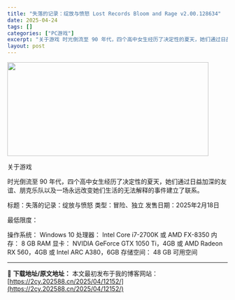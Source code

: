 ```yaml
---
title: "失落的记录：绽放与愤怒 Lost Records Bloom and Rage v2.00.128634"
date: 2025-04-24
tags: []
categories: ["PC游戏"]
excerpt: "关于游戏 时光倒流至 90 年代，四个高中女生经历了决定性的夏天，她们通过日益加深的友谊、朋克乐队以及一场永远改变她们生活的无法解释的事件建立了联系。 标题：失落的记录：绽放与愤怒 类型：冒险、独立 发售日期：2025年2月18日 最低限度： 操作系统： Windows 10 处理器： Intel &hellip;"
layout: post
---
```


<img class="aligncenter size-full wp-image-12149" src="https://2cy.202588.cn/wp-content/uploads/2025/04/2025042407441287.webp" alt="" width="460" height="215" />

关于游戏

时光倒流至 90 年代，四个高中女生经历了决定性的夏天，她们通过日益加深的友谊、朋克乐队以及一场永远改变她们生活的无法解释的事件建立了联系。

标题：失落的记录：绽放与愤怒
类型：冒险、独立
发售日期：2025年2月18日

最低限度：

操作系统： Windows 10
处理器： Intel Core i7-2700K 或 AMD FX-8350
内存： 8 GB RAM
显卡： NVIDIA GeForce GTX 1050 Ti，4GB 或 AMD Radeon RX 560，4GB 或 Intel ARC A380，6GB
存储空间： 48 GB 可用空间

---
📖 **下载地址/原文地址：** 本文最初发布于我的博客网站：[https://2cy.202588.cn/2025/04/12152/](https://2cy.202588.cn/2025/04/12152/)
